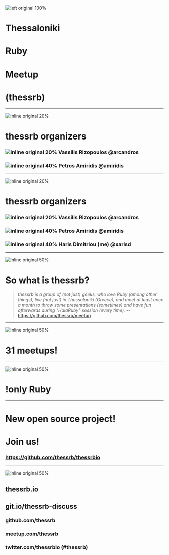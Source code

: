 
![left original 100%](images/thessrb-logo.png)

# Thessaloniki
# Ruby
# Meetup
# (thessrb)


---

![inline original 20%](images/thessrb-logo.png) 

# thessrb organizers

### ![inline original 20%](images/arcandros.jpg) Vassilis Rizopoulos @arcandros

### ![inline original 40%](images/amiridis.jpg) Petros Amiridis @amiridis

---

![inline original 20%](images/thessrb-logo.png) 

# thessrb organizers

### ![inline original 20%](images/arcandros.jpg) Vassilis Rizopoulos @arcandros

### ![inline original 40%](images/amiridis.jpg) Petros Amiridis @amiridis

### ![inline original 40%](images/xarisd.jpeg) Haris Dimitriou (me) @xarisd
 
---

![inline original 50%](images/thessrb-logo.png) 

# So what is thessrb?

> *thessrb is a group of (not just) geeks, who love Ruby (among other things), live (not just) in Thessaloniki (Greece), and meet at least once a month to throw some presentations (sometimes) and have fun afterwards during "HalaRuby" session (every time).*
-- https://github.com/thessrb/meetup

---

![inline original 50%](images/thessrb-logo.png) 

# 31 meetups! 

---

![inline original 50%](images/thessrb-logo.png) 

# !only Ruby 

---

# New open source project! 
# Join us!  
### https://github.com/thessrb/thessrbio

---

![inline original 50%](images/thessrb-logo.png) 

## thessrb.io

## git.io/thessrb-discuss

### github.com/thessrb

### meetup.com/thessrb

### twitter.com/thessrbio (#thessrb)


